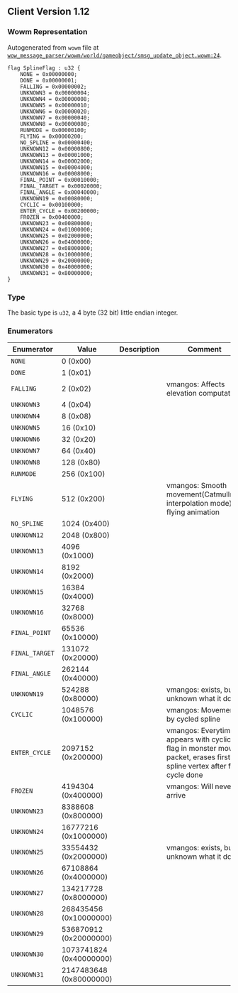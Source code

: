 ## Client Version 1.12

### Wowm Representation

Autogenerated from `wowm` file at [`wow_message_parser/wowm/world/gameobject/smsg_update_object.wowm:24`](https://github.com/gtker/wow_messages/tree/main/wow_message_parser/wowm/world/gameobject/smsg_update_object.wowm#L24).

```rust,ignore
flag SplineFlag : u32 {
    NONE = 0x00000000;
    DONE = 0x00000001;
    FALLING = 0x00000002;
    UNKNOWN3 = 0x00000004;
    UNKNOWN4 = 0x00000008;
    UNKNOWN5 = 0x00000010;
    UNKNOWN6 = 0x00000020;
    UNKNOWN7 = 0x00000040;
    UNKNOWN8 = 0x00000080;
    RUNMODE = 0x00000100;
    FLYING = 0x00000200;
    NO_SPLINE = 0x00000400;
    UNKNOWN12 = 0x00000800;
    UNKNOWN13 = 0x00001000;
    UNKNOWN14 = 0x00002000;
    UNKNOWN15 = 0x00004000;
    UNKNOWN16 = 0x00008000;
    FINAL_POINT = 0x00010000;
    FINAL_TARGET = 0x00020000;
    FINAL_ANGLE = 0x00040000;
    UNKNOWN19 = 0x00080000;
    CYCLIC = 0x00100000;
    ENTER_CYCLE = 0x00200000;
    FROZEN = 0x00400000;
    UNKNOWN23 = 0x00800000;
    UNKNOWN24 = 0x01000000;
    UNKNOWN25 = 0x02000000;
    UNKNOWN26 = 0x04000000;
    UNKNOWN27 = 0x08000000;
    UNKNOWN28 = 0x10000000;
    UNKNOWN29 = 0x20000000;
    UNKNOWN30 = 0x40000000;
    UNKNOWN31 = 0x80000000;
}
```
### Type
The basic type is `u32`, a 4 byte (32 bit) little endian integer.
### Enumerators
| Enumerator | Value  | Description | Comment |
| --------- | -------- | ----------- | ------- |
| `NONE` | 0 (0x00) |  |  |
| `DONE` | 1 (0x01) |  |  |
| `FALLING` | 2 (0x02) |  | vmangos: Affects elevation computation |
| `UNKNOWN3` | 4 (0x04) |  |  |
| `UNKNOWN4` | 8 (0x08) |  |  |
| `UNKNOWN5` | 16 (0x10) |  |  |
| `UNKNOWN6` | 32 (0x20) |  |  |
| `UNKNOWN7` | 64 (0x40) |  |  |
| `UNKNOWN8` | 128 (0x80) |  |  |
| `RUNMODE` | 256 (0x100) |  |  |
| `FLYING` | 512 (0x200) |  | vmangos: Smooth movement(Catmullrom interpolation mode), flying animation |
| `NO_SPLINE` | 1024 (0x400) |  |  |
| `UNKNOWN12` | 2048 (0x800) |  |  |
| `UNKNOWN13` | 4096 (0x1000) |  |  |
| `UNKNOWN14` | 8192 (0x2000) |  |  |
| `UNKNOWN15` | 16384 (0x4000) |  |  |
| `UNKNOWN16` | 32768 (0x8000) |  |  |
| `FINAL_POINT` | 65536 (0x10000) |  |  |
| `FINAL_TARGET` | 131072 (0x20000) |  |  |
| `FINAL_ANGLE` | 262144 (0x40000) |  |  |
| `UNKNOWN19` | 524288 (0x80000) |  | vmangos: exists, but unknown what it does |
| `CYCLIC` | 1048576 (0x100000) |  | vmangos: Movement by cycled spline |
| `ENTER_CYCLE` | 2097152 (0x200000) |  | vmangos: Everytimes appears with cyclic flag in monster move packet, erases first spline vertex after first cycle done |
| `FROZEN` | 4194304 (0x400000) |  | vmangos: Will never arrive |
| `UNKNOWN23` | 8388608 (0x800000) |  |  |
| `UNKNOWN24` | 16777216 (0x1000000) |  |  |
| `UNKNOWN25` | 33554432 (0x2000000) |  | vmangos: exists, but unknown what it does |
| `UNKNOWN26` | 67108864 (0x4000000) |  |  |
| `UNKNOWN27` | 134217728 (0x8000000) |  |  |
| `UNKNOWN28` | 268435456 (0x10000000) |  |  |
| `UNKNOWN29` | 536870912 (0x20000000) |  |  |
| `UNKNOWN30` | 1073741824 (0x40000000) |  |  |
| `UNKNOWN31` | 2147483648 (0x80000000) |  |  |

